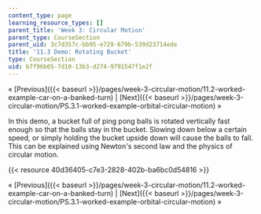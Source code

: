 ```yaml
---
content_type: page
learning_resource_types: []
parent_title: 'Week 3: Circular Motion'
parent_type: CourseSection
parent_uid: 3c7d357c-bb95-e729-679b-539d23714ede
title: '11.3 Demo: Rotating Bucket'
type: CourseSection
uid: b7f96b05-7d10-13b3-d274-9791547f1e2f
---
```


« [Previous]({{< baseurl >}}/pages/week-3-circular-motion/11.2-worked-example-car-on-a-banked-turn) | [Next]({{< baseurl >}}/pages/week-3-circular-motion/PS.3.1-worked-example-orbital-circular-motion) »

In this demo, a bucket full of ping pong balls is rotated vertically fast enough so that the balls stay in the bucket. Slowing down below a certain speed, or simply holding the bucket upside down will cause the balls to fall. This can be explained using Newton's second law and the physics of circular motion.

{{< resource 40d36405-c7e3-2828-402b-ba6bc0d54816 >}}

« [Previous]({{< baseurl >}}/pages/week-3-circular-motion/11.2-worked-example-car-on-a-banked-turn) | [Next]({{< baseurl >}}/pages/week-3-circular-motion/PS.3.1-worked-example-orbital-circular-motion) »